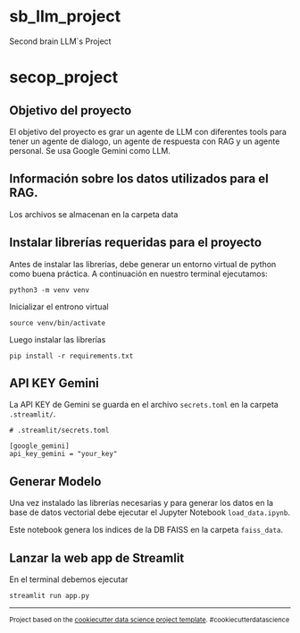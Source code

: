 # sb_llm_project
Second brain LLM´s Project

secop_project
==============================


## Objetivo del proyecto 

El objetivo del proyecto es grar un agente de LLM con diferentes tools para tener un agente de dialogo, un agente de respuesta con RAG y un agente personal.
Se usa Google Gemini como LLM.


## Información sobre los datos utilizados para el RAG.

Los archivos se almacenan en la carpeta data

## Instalar librerías requeridas para el proyecto

Antes de instalar las librerías, debe generar un entorno virtual de python como buena práctica.  A continuación en nuestro terminal ejecutamos:

```
python3 -m venv venv
```

Inicializar el entrono virtual

```
source venv/bin/activate
```

Luego instalar las librerías

```
pip install -r requirements.txt
```

## API KEY Gemini

La API KEY de Gemini se guarda en el archivo `secrets.toml` en la carpeta `.streamlit/`.

```
# .streamlit/secrets.toml

[google_gemini]
api_key_gemini = "your_key"
```

## Generar Modelo

Una vez instalado las librerías necesarias y para generar los datos en la base de datos vectorial debe ejecutar el Jupyter Notebook `load_data.ipynb`.

Este notebook genera los indices de la DB FAISS en la carpeta `faiss_data`.

## Lanzar la web app de Streamlit

En el terminal debemos ejecutar

```
streamlit run app.py
```

--------

<p><small>Project based on the <a target="_blank" href="https://drivendata.github.io/cookiecutter-data-science/">cookiecutter data science project template</a>. #cookiecutterdatascience</small></p>
